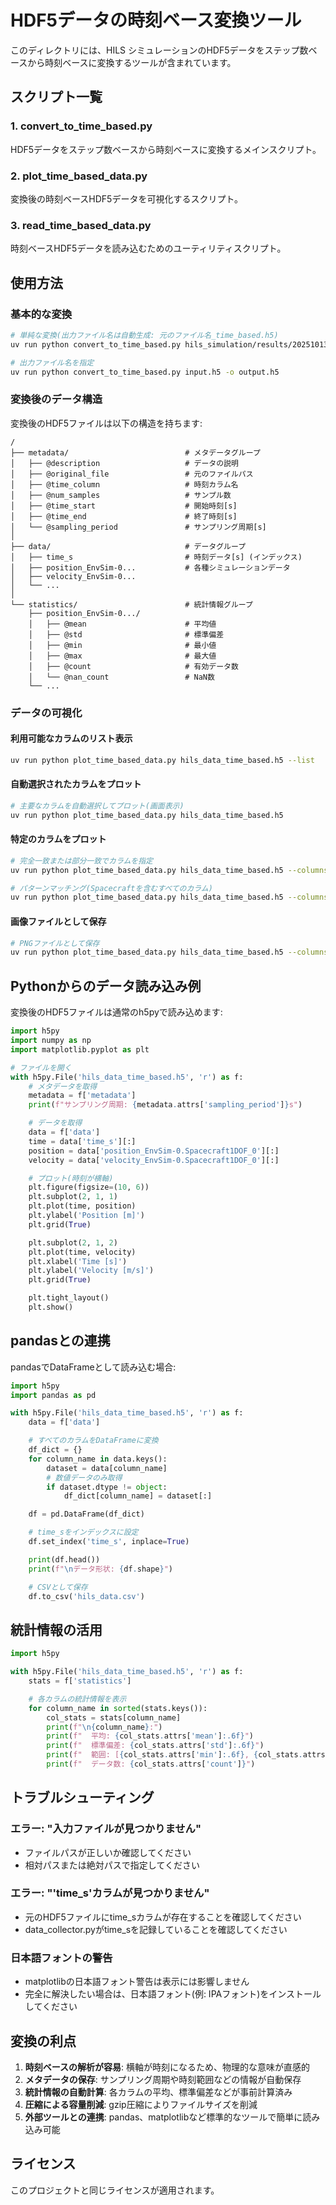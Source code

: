# HDF5データの時刻ベース変換ツール

このディレクトリには、HILS シミュレーションのHDF5データをステップ数ベースから時刻ベースに変換するツールが含まれています。

## スクリプト一覧

### 1. convert_to_time_based.py
HDF5データをステップ数ベースから時刻ベースに変換するメインスクリプト。

### 2. plot_time_based_data.py
変換後の時刻ベースHDF5データを可視化するスクリプト。

### 3. read_time_based_data.py
時刻ベースHDF5データを読み込むためのユーティリティスクリプト。

## 使用方法

### 基本的な変換

```bash
# 単純な変換(出力ファイル名は自動生成: 元のファイル名_time_based.h5)
uv run python convert_to_time_based.py hils_simulation/results/20251013-215104/hils_data.h5

# 出力ファイル名を指定
uv run python convert_to_time_based.py input.h5 -o output.h5
```

### 変換後のデータ構造

変換後のHDF5ファイルは以下の構造を持ちます:

```
/
├── metadata/                          # メタデータグループ
│   ├── @description                   # データの説明
│   ├── @original_file                 # 元のファイルパス
│   ├── @time_column                   # 時刻カラム名
│   ├── @num_samples                   # サンプル数
│   ├── @time_start                    # 開始時刻[s]
│   ├── @time_end                      # 終了時刻[s]
│   └── @sampling_period               # サンプリング周期[s]
│
├── data/                              # データグループ
│   ├── time_s                         # 時刻データ[s] (インデックス)
│   ├── position_EnvSim-0...           # 各種シミュレーションデータ
│   ├── velocity_EnvSim-0...
│   └── ...
│
└── statistics/                        # 統計情報グループ
    ├── position_EnvSim-0.../
    │   ├── @mean                      # 平均値
    │   ├── @std                       # 標準偏差
    │   ├── @min                       # 最小値
    │   ├── @max                       # 最大値
    │   ├── @count                     # 有効データ数
    │   └── @nan_count                 # NaN数
    └── ...
```

### データの可視化

#### 利用可能なカラムのリスト表示

```bash
uv run python plot_time_based_data.py hils_data_time_based.h5 --list
```

#### 自動選択されたカラムをプロット

```bash
# 主要なカラムを自動選択してプロット(画面表示)
uv run python plot_time_based_data.py hils_data_time_based.h5
```

#### 特定のカラムをプロット

```bash
# 完全一致または部分一致でカラムを指定
uv run python plot_time_based_data.py hils_data_time_based.h5 --columns position velocity acceleration

# パターンマッチング(Spacecraftを含むすべてのカラム)
uv run python plot_time_based_data.py hils_data_time_based.h5 --columns Spacecraft
```

#### 画像ファイルとして保存

```bash
# PNGファイルとして保存
uv run python plot_time_based_data.py hils_data_time_based.h5 --columns position velocity --output plot.png
```

## Pythonからのデータ読み込み例

変換後のHDF5ファイルは通常のh5pyで読み込めます:

```python
import h5py
import numpy as np
import matplotlib.pyplot as plt

# ファイルを開く
with h5py.File('hils_data_time_based.h5', 'r') as f:
    # メタデータを取得
    metadata = f['metadata']
    print(f"サンプリング周期: {metadata.attrs['sampling_period']}s")

    # データを取得
    data = f['data']
    time = data['time_s'][:]
    position = data['position_EnvSim-0.Spacecraft1DOF_0'][:]
    velocity = data['velocity_EnvSim-0.Spacecraft1DOF_0'][:]

    # プロット(時刻が横軸)
    plt.figure(figsize=(10, 6))
    plt.subplot(2, 1, 1)
    plt.plot(time, position)
    plt.ylabel('Position [m]')
    plt.grid(True)

    plt.subplot(2, 1, 2)
    plt.plot(time, velocity)
    plt.xlabel('Time [s]')
    plt.ylabel('Velocity [m/s]')
    plt.grid(True)

    plt.tight_layout()
    plt.show()
```

## pandasとの連携

pandasでDataFrameとして読み込む場合:

```python
import h5py
import pandas as pd

with h5py.File('hils_data_time_based.h5', 'r') as f:
    data = f['data']

    # すべてのカラムをDataFrameに変換
    df_dict = {}
    for column_name in data.keys():
        dataset = data[column_name]
        # 数値データのみ取得
        if dataset.dtype != object:
            df_dict[column_name] = dataset[:]

    df = pd.DataFrame(df_dict)

    # time_sをインデックスに設定
    df.set_index('time_s', inplace=True)

    print(df.head())
    print(f"\nデータ形状: {df.shape}")

    # CSVとして保存
    df.to_csv('hils_data.csv')
```

## 統計情報の活用

```python
import h5py

with h5py.File('hils_data_time_based.h5', 'r') as f:
    stats = f['statistics']

    # 各カラムの統計情報を表示
    for column_name in sorted(stats.keys()):
        col_stats = stats[column_name]
        print(f"\n{column_name}:")
        print(f"  平均: {col_stats.attrs['mean']:.6f}")
        print(f"  標準偏差: {col_stats.attrs['std']:.6f}")
        print(f"  範囲: [{col_stats.attrs['min']:.6f}, {col_stats.attrs['max']:.6f}]")
        print(f"  データ数: {col_stats.attrs['count']}")
```

## トラブルシューティング

### エラー: "入力ファイルが見つかりません"
- ファイルパスが正しいか確認してください
- 相対パスまたは絶対パスで指定してください

### エラー: "'time_s'カラムが見つかりません"
- 元のHDF5ファイルにtime_sカラムが存在することを確認してください
- data_collector.pyがtime_sを記録していることを確認してください

### 日本語フォントの警告
- matplotlibの日本語フォント警告は表示には影響しません
- 完全に解決したい場合は、日本語フォント(例: IPAフォント)をインストールしてください

## 変換の利点

1. **時刻ベースの解析が容易**: 横軸が時刻になるため、物理的な意味が直感的
2. **メタデータの保存**: サンプリング周期や時刻範囲などの情報が自動保存
3. **統計情報の自動計算**: 各カラムの平均、標準偏差などが事前計算済み
4. **圧縮による容量削減**: gzip圧縮によりファイルサイズを削減
5. **外部ツールとの連携**: pandas、matplotlibなど標準的なツールで簡単に読み込み可能

## ライセンス

このプロジェクトと同じライセンスが適用されます。
